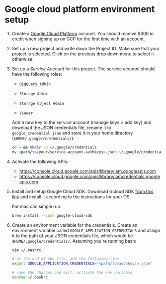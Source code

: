 # Google cloud platform environment setup

1. Create a [Google Cloud Platform](https://cloud.google.com/) account. You should receive $300 in credit when signing up on GCP for the first time with an account.

2. Set up a new project and write down the Project ID. Make sure that your project is selected. Click on the previous drop down menu to select it otherwise.

3. Set up a *Service Account* for this project. The service account should have the following roles:

   - `BigQuery Admin`

   - `Storage Admin`

   - `Storage Object Admin`

   - `Viewer`

   Add a new key to the service account (manage keys > add key) and download the JSON credentials file, rename it to `google_credential.json` and store it in your home directory (`$HOME/.google/credentials/`).

   ```bash
   cd ~ && mkdir -p ~/.google/credentials
   mv <path/to/your/service-account-authkeys>.json ~/.google/credentials/google_credentials.json
   ```

4. Activate the following APIs:

   - https://console.cloud.google.com/apis/library/iam.googleapis.com
   - https://console.cloud.google.com/apis/library/iamcredentials.googleapis.com

5. Install and setup Google Cloud SDK. Download Gcloud SDK [from this link](https://cloud.google.com/sdk/docs/install) and install it according to the instructions for your OS. 

   For mac can simple run:

   ```bash
   brew install --cask google-cloud-sdk
   ```

6. Create an environment variable for the credentials. Create an environment variable called `GOOGLE_APPLICATION_CREDENTIALS` and assign it to the path of your JSON credentials file, which would be `$HOME/.google/credentials/`.  Assuming you're running bash:

   ```bash
   vim ~/.bashrc
   
   # at the end of the file, add the following line
   export GOOGLE_APPLICATION_CREDENTIALS="<path/to/authkeys>.json"
   
   # save the changes and exit, activate the env variable
   source ~/.bashrc
   ```

   